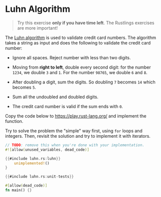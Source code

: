 # Luhn Algorithm

> Try this exercise **only if you have time left**.
> The Rustlings exercises are more important!

The [Luhn algorithm](https://en.wikipedia.org/wiki/Luhn_algorithm) is used to
validate credit card numbers. The algorithm takes a string as input and does the
following to validate the credit card number:

- Ignore all spaces. Reject number with less than two digits.

- Moving from **right to left**, double every second digit: for the number `1234`,
  we double `3` and `1`. For the number `98765`, we double `6` and `8`.

- After doubling a digit, sum the digits. So doubling `7` becomes `14` which
  becomes `5`.

- Sum all the undoubled and doubled digits.

- The credit card number is valid if the sum ends with `0`.

Copy the code below to <https://play.rust-lang.org/> and implement the function.

Try to solve the problem the "simple" way first, using `for` loops and integers.
Then, revisit the solution and try to implement it with iterators.

```rust
// TODO: remove this when you're done with your implementation.
#![allow(unused_variables, dead_code)]

{{#include luhn.rs:luhn}}
    unimplemented!()
}

{{#include luhn.rs:unit-tests}}

#[allow(dead_code)]
fn main() {}
```
